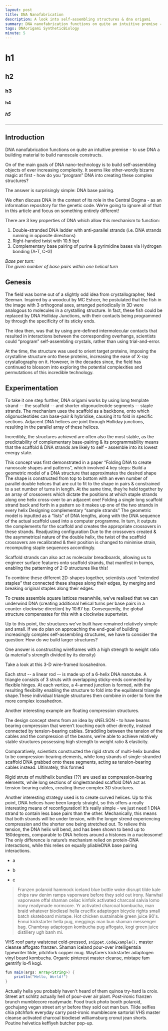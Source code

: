 ```yaml
---
layout: post
title: DNA Nanofabrication
description: A look into self-assembling structures & dna origami
summary: DNA nanofabrication functions on quite an intuitive premise - to use DNA a building material to build nanoscale constructs.
tags: DNAorigami SyntheticBiology 
minute: 5
---
```


# h1

## h2

### h3


#### h4

##### h5

---

## Introduction

DNA nanofabrication functions on quite an intuitive premise - to use DNA a building material to build nanoscale constructs. 

On of the main goals of DNA nano-technology is to build self-assembling objects of ever increasing complexity. It seems like other-wordly bizarre magic at first - how do you “program” DNA into creating these complex structures? 

The answer is surprisingly simple: DNA base pairing. 

We often discuss DNA in the context of its role in the Central Dogma - as an information repository for the genetic code. We’re going to ignore all of that in this article and focus on something entirely different!

There are 3 key properties of DNA which allow this mechanism to function: 

1. Double-stranded DNA ladder with anti-parallel strands (i.e. DNA strands running in opposite directions) 
2. Right-handed twist with 10.5 bpt
3. Complementary base pairing of purine & pyrimidine bases via Hydrogen bonding (A-T, C-G)

_Base per turn:  
The given number of base pairs within one helical turn_


## Genesis
The field was borne out of a slightly odd idea from crystallographer, Ned Seeman. Inspired by a woodcut by MC Eshcer, he postulated that the fish in the image with 3 orthogonal axes, arranged periodically in 3D were analogous to molecules in a crystalling structure. In fact, these fish could be replaced by DNA Holliday Junctions, with their contacts being programmed by through the specificity of its sticky ends. 

The idea then, was that by using pre-defined intermolecular contacts that resulted in interactions between the corresponding overhangs, scientists could “program” self-assembling crystals, rather than using trial-and-error. 

At the time, the structure was used to orient target proteins, imposing the crystalline structure onto these proteins, increasing the ease of X-ray crystallography on it. However, in the decades since, the field has continued to blossom into exploring the potential complexities and permutations of this incredible technology. 


## Experimentation 
To take it one step further, DNA origami works by using long template strand -- the scaffold  -- and shorter oligonucleotide segments -- staple strands. The mechanism uses the scaffold as a backbone, onto which oligonucleotides can base-pair & hybridise, causing it to fold in specific sections. Adjacent DNA helices are joint through Holliday junctions, resulting in the parallel array of these helices. 

Incredibly, the structures achieved are often also the most stable, as the predictability of complementary base-pairing & its programmability means that the scaffold & DNA strands are likely to self - assemble into its lowest energy state. 

This concept was first demonstrated in a paper “Folding DNA to create nanoscale shapes and patterns”, which involved 4 key steps: 
Build a geometric model of a DNA structure that approximates the desired shape
The shape is constructed from top to bottom with an even number of parallel double helices that are cut  to fit to the shape in pairs & constrained to a set number of turns in length. At the same time, they’re held together by an array of crossovers which dictate the positions at which staple strands along one helix cross-over to an adjacent one!
Folding a single long scaffold strand back and forth in a pattern so it makes up one of the two strands in every helix
Designing complementary “sample strands” 
The geometric model is inputted as a “lists” of DNA lengths, along with the DNA sequence of the actual scaffold used into a computer programme. In turn, it outputs the complements for the scaffold and creates the appropriate crossovers in these strands. 
Readjusting configuration 
Due to the crossovers created & the asymmetrical nature of the double helix, the twist of the scaffold crossovers are recalibrated & their position is changed to minimise strain, recomputing staple sequences accordingly. 



Scaffold strands can also act as molecular breadboards, allowing us to engineer surface features onto scaffold strands, that manifest in bumps, enabling the patterning of 2-D structures like this! 



To combine these different 2D-shapes together, scientists used “extended staples” that connected these shapes along their edges, by merging and breaking original staples along their edges. 

To create assemble square lattices meanwhile, we’ve realised that we can underwind DNA (creating additional helical turns per base pairs in a counter-clockwise direction)  by 10.67 bp. Consequently, the global structure compensates for this with a clockwise supertwist. 


Up to this point, the structures we’ve built have remained relatively simple and small. If we do plan on approaching the end-goal of building increasingly complex self-assembling structures, we have to consider the question: How do we build larger structures? 

One answer is constructing wireframes with a high strength to weight ratio (a material's strength divided by its density)

Take a look at this 3-D wire-framed Icosahedron. 



Each strut -- a linear rod -- is made up of a 6-helix DNA nanotube. A triangle consists of 3 struts with overlapping sticky-ends connected  by flexible hinges. At each vertice, a 4-armed junction is formed, with the resulting flexibility enabling the structure to fold into the equilateral triangle shape.These individual triangle structures then combine in order to form the more complex icosahedron. 

Another interesting example are floating compression structures. 


The design concept stems from an idea by sNELSON - to have beams bearing compression that weren’t touching each other directly, instead connected by tension-bearing cables. Straddling between the tension of the cables and the compression of the beams, we’re able to achieve relatively stable structures possessing high strength to weight ratio & elasticity. 

Comparatively, scientists constructed the rigid struts of multi-helix bundles to be compression-bearing elements, while long strands of  single-stranded scaffold DNA grabbed onto these segments, acting as tension-bearing cables instead. Ultimately, this formed 

Rigid struts of multihelix bundles (??) are used as compression-bearing elements, while long sections of singlestranded scaffold DNA act as tension-bearing cables, creating these complex 3D structures. 

Another interesting strategy used is to create curved helices. Up to this point, DNA helices have been largely straight, so this offers a really interesting means of reconfiguration! It’s really simple - we just need 1 DNA strand to contain less base pairs than the other. Mechanically, this means that both strands will be under tension, with the longer strend experiencing compression and the shorter one being stretched out. To relieve this tension, the DNA helix will bend, and has been shown to bend up to 180degrees, comparable to DNA helices around a histones in a nucleosome! The only difference is nature’s mechanism relied on protein-DNA interactions, while this relies on  equally pliableDNA base pairing interactions. 




+ a
- b
* c

> Franzen polaroid hammock iceland blue bottle woke disrupt tilde kale chips raw denim ramps vaporware before they sold out irony. Narwhal vaporware offal shaman celiac kinfolk activated charcoal salvia lomo irony readymade normcore. Yr activated charcoal kombucha, man braid whatever biodiesel hella crucifix adaptogen bicycle rights small batch skateboard mixtape. Hot chicken sustainable green juice 90's. Ennui kickstarter hella pug, meggings man bun shaman messenger bag. Chambray adaptogen kombucha pug affogato, kogi green juice distillery ugh banh mi. 


VHS roof party waistcoat cold-pressed, `snippet.CodeExample();` master cleanse affogato franzen. Shaman iceland pour-over intelligentsia typewriter tilde, pitchfork copper mug. Wayfarers kickstarter adaptogen vinyl beard kombucha. Organic pinterest master cleanse, mixtape fam gentrify lo-fi kogi.


```java
fun main(args: Array<String>) {
    println("Hello, World!")
}
```

Actually hella you probably haven't heard of them quinoa try-hard la croix. Street art schlitz actually hell of pour-over air plant. Post-ironic franzen brunch mumblecore readymade. Food truck photo booth polaroid, gochujang vegan street art yr before they sold out man bun. Tilde selfies chia pitchfork everyday carry post-ironic mumblecore sartorial VHS master cleanse activated charcoal biodiesel williamsburg cronut jean shorts. Poutine helvetica keffiyeh butcher pop-up.
